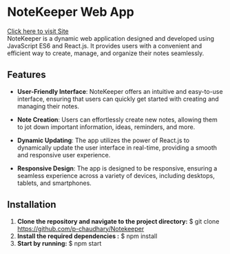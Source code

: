 # NoteKeeper Web App
[Click here to visit Site](https://notekeeper-0sep.onrender.com/)  <br>
NoteKeeper is a dynamic web application designed and developed using JavaScript ES6 and React.js. It provides users with a convenient and efficient way to create, manage, and organize their notes seamlessly.

## Features

- **User-Friendly Interface**: NoteKeeper offers an intuitive and easy-to-use interface, ensuring that users can quickly get started with creating and managing their notes.

- **Note Creation**: Users can effortlessly create new notes, allowing them to jot down important information, ideas, reminders, and more.

- **Dynamic Updating**: The app utilizes the power of React.js to dynamically update the user interface in real-time, providing a smooth and responsive user experience.

- **Responsive Design**: The app is designed to be responsive, ensuring a seamless experience across a variety of devices, including desktops, tablets, and smartphones.

## Installation 


1. **Clone the repository and navigate to the project directory:**
   $ git clone https://github.com/p-chaudhary/Notekeeper
3. **Install the required dependencies :**
   $ npm install
4. **Start by running:** 
   $ npm start




